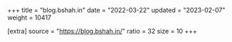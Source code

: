 +++
title = "blog.bshah.in"
date = "2022-03-22"
updated = "2023-02-07"
weight = 10417

[extra]
source = "https://blog.bshah.in/"
ratio = 32
size = 10
+++
